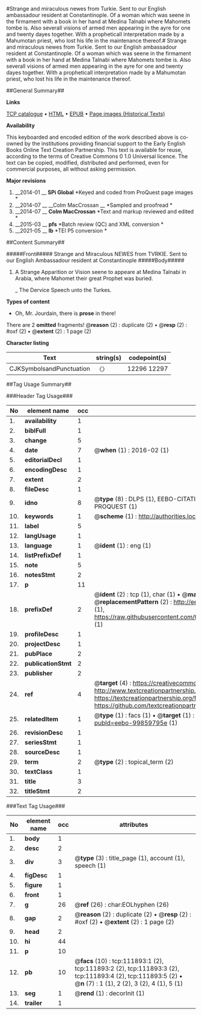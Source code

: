 #Strange and miraculous newes from Turkie. Sent to our English ambassadour resident at Constantinople. Of a woman which was seene in the firmament with a book in her hand at Medina Talnabi where Mahomets tombe is. Also severall visions of armed men appearing in the ayre for one and twenty dayes together. With a propheticall interpretation made by a Mahumotan priest, who lost his life in the maintenance thereof.#
Strange and miraculous newes from Turkie. Sent to our English ambassadour resident at Constantinople. Of a woman which was seene in the firmament with a book in her hand at Medina Talnabi where Mahomets tombe is. Also severall visions of armed men appearing in the ayre for one and twenty dayes together. With a propheticall interpretation made by a Mahumotan priest, who lost his life in the maintenance thereof.

##General Summary##

**Links**

[TCP catalogue](http://www.ota.ox.ac.uk/tcp/)  • 
[HTML](http://tei.it.ox.ac.uk/tcp/Texts-HTML/free/A93/A93965.html)  • 
[EPUB](http://tei.it.ox.ac.uk/tcp/Texts-EPUB/free/A93/A93965.epub) • 
[Page images (Historical Texts)](https://historicaltexts.jisc.ac.uk/eebo-99859795e)

**Availability**

This keyboarded and encoded edition of the work described above is co-owned by the
    institutions providing financial support to the Early English Books Online Text Creation
    Partnership. This text is available for reuse, according to the terms of  Creative Commons 0 1.0 Universal
    licence. The text can be copied, modified, distributed and performed, even for commercial
    purposes, all without asking permission.

**Major revisions**

1. __2014-01 __ __SPi Global__ *Keyed and coded from ProQuest page images *
1. __2014-07 __ __Colm MacCrossan __ *Sampled and proofread *
1. __2014-07 __ __Colm MacCrossan__ *Text and markup reviewed and edited *
1. __2015-03 __ __pfs__ *Batch review (QC) and XML conversion *
1. __2021-05 __ __lb__ *TEI P5 conversion *

##Content Summary##

#####Front#####
Strange and Miraculous NEWES from TVRKIE. Sent to our English Ambassadour resident at Constantinople
#####Body#####

1. A Strange Apparition or Vision seene to appeare at Medina Talnabi in Arabia, where Mahomet their great Prophet was buried.

    _ The Dervice Speech unto the Turkes.

**Types of content**

  * Oh, Mr. Jourdain, there is **prose** in there!

There are 2 **omitted** fragments! 
 @__reason__ (2) : duplicate (2)  •  @__resp__ (2) : #oxf (2)  •  @__extent__ (2) : 1 page (2)

**Character listing**


|Text|string(s)|codepoint(s)|
|---|---|---|
|CJKSymbolsandPunctuation|〈〉|12296 12297|

##Tag Usage Summary##

###Header Tag Usage###

|No|element name|occ|attributes|
|---|---|---|---|
|1.|__availability__|1||
|2.|__biblFull__|1||
|3.|__change__|5||
|4.|__date__|7| @__when__ (1) : 2016-02 (1)|
|5.|__editorialDecl__|1||
|6.|__encodingDesc__|1||
|7.|__extent__|2||
|8.|__fileDesc__|1||
|9.|__idno__|8| @__type__ (8) : DLPS (1), EEBO-CITATION (1), VID (1), EEBO-PROQUEST (1), STC (3), PROQUEST (1)|
|10.|__keywords__|1| @__scheme__ (1) : http://authorities.loc.gov/ (1)|
|11.|__label__|5||
|12.|__langUsage__|1||
|13.|__language__|1| @__ident__ (1) : eng (1)|
|14.|__listPrefixDef__|1||
|15.|__note__|5||
|16.|__notesStmt__|2||
|17.|__p__|11||
|18.|__prefixDef__|2| @__ident__ (2) : tcp (1), char (1)  •  @__matchPattern__ (2) : ([0-9\-]+):([0-9IVX]+) (1), (.+) (1)  •  @__replacementPattern__ (2) : http://eebo.chadwyck.com/downloadtiff?vid=$1&page=$2 (1), https://raw.githubusercontent.com/textcreationpartnership/Texts/master/tcpchars.xml#$1 (1)|
|19.|__profileDesc__|1||
|20.|__projectDesc__|1||
|21.|__pubPlace__|2||
|22.|__publicationStmt__|2||
|23.|__publisher__|2||
|24.|__ref__|4| @__target__ (4) : https://creativecommons.org/publicdomain/zero/1.0/ (1), http://www.textcreationpartnership.org/docs/. (1), https://textcreationpartnership.org/faq/#faq05 (1), https://github.com/textcreationpartnership (1)|
|25.|__relatedItem__|1| @__type__ (1) : facs (1)  •  @__target__ (1) : https://data.historicaltexts.jisc.ac.uk/view?pubId=eebo-99859795e (1)|
|26.|__revisionDesc__|1||
|27.|__seriesStmt__|1||
|28.|__sourceDesc__|1||
|29.|__term__|2| @__type__ (2) : topical_term (2)|
|30.|__textClass__|1||
|31.|__title__|3||
|32.|__titleStmt__|2||


###Text Tag Usage###

|No|element name|occ|attributes|
|---|---|---|---|
|1.|__body__|1||
|2.|__desc__|2||
|3.|__div__|3| @__type__ (3) : title_page (1), account (1), speech (1)|
|4.|__figDesc__|1||
|5.|__figure__|1||
|6.|__front__|1||
|7.|__g__|26| @__ref__ (26) : char:EOLhyphen (26)|
|8.|__gap__|2| @__reason__ (2) : duplicate (2)  •  @__resp__ (2) : #oxf (2)  •  @__extent__ (2) : 1 page (2)|
|9.|__head__|2||
|10.|__hi__|44||
|11.|__p__|10||
|12.|__pb__|10| @__facs__ (10) : tcp:111893:1 (2), tcp:111893:2 (2), tcp:111893:3 (2), tcp:111893:4 (2), tcp:111893:5 (2)  •  @__n__ (7) : 1 (1), 2 (2), 3 (2), 4 (1), 5 (1)|
|13.|__seg__|1| @__rend__ (1) : decorInit (1)|
|14.|__trailer__|1||
